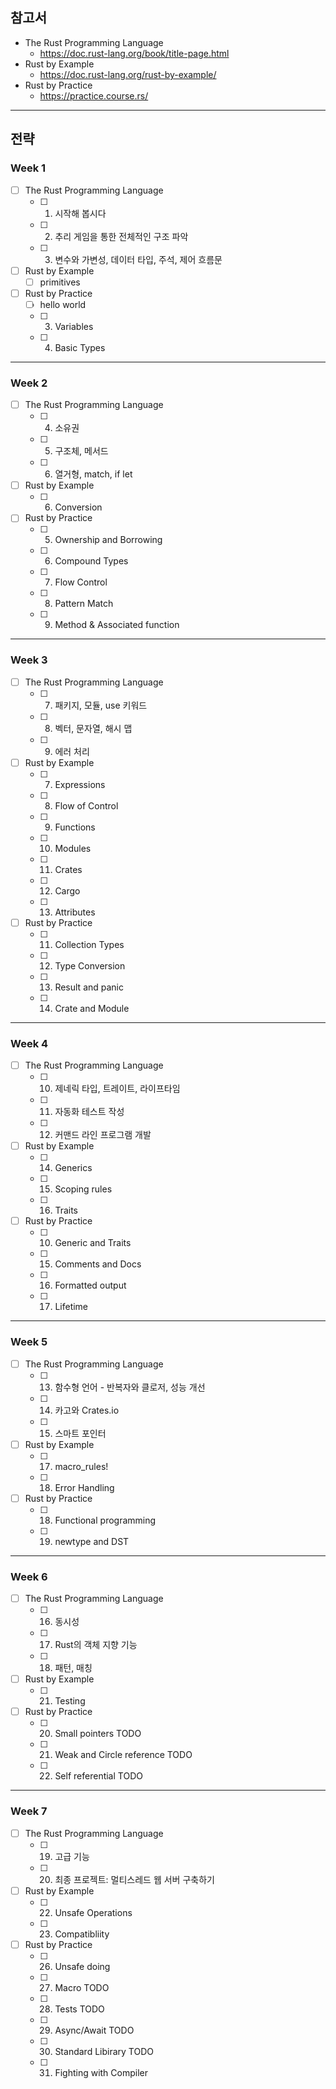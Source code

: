 ## 참고서
- The Rust Programming Language
	- https://doc.rust-lang.org/book/title-page.html
- Rust by Example
	- https://doc.rust-lang.org/rust-by-example/
- Rust by Practice
	- https://practice.course.rs/


---
## 전략
### Week 1
- [ ] The Rust Programming Language
	- [ ] 1. 시작해 봅시다
	- [ ] 2. 추리 게임을 통한 전체적인 구조 파악
	- [ ] 3. 변수와 가변성, 데이터 타입, 주석, 제어 흐름문

- [ ] Rust by Example
	- [ ] primitives

- [ ] Rust by Practice
	- [ ] hello world
	- [ ] 3. Variables
	- [ ] 4. Basic Types

---
### Week 2
- [ ] The Rust Programming Language
	- [ ] 4. 소유권
	- [ ] 5. 구조체, 메서드
	- [ ] 6. 열거형, match, if let

- [ ] Rust by Example
	- [ ] 6. Conversion

- [ ] Rust by Practice
	- [ ] 5. Ownership and Borrowing
	- [ ] 6. Compound Types
	- [ ] 7. Flow Control
	- [ ] 8. Pattern Match
	- [ ] 9. Method & Associated function

---
### Week 3
- [ ] The Rust Programming Language 
	- [ ] 7. 패키지, 모듈, use 키워드
	- [ ] 8. 벡터, 문자열, 해시 맵
	- [ ] 9. 에러 처리

- [ ] Rust by Example
	- [ ] 7. Expressions
	- [ ] 8. Flow of Control
	- [ ] 9. Functions
	- [ ] 10. Modules 
	- [ ] 11. Crates
	- [ ] 12. Cargo
	- [ ] 13. Attributes

- [ ] Rust by Practice
	- [ ] 11. Collection Types
	- [ ] 12. Type Conversion
	- [ ] 13. Result and panic
	- [ ] 14. Crate and Module

---
### Week 4
- [ ] The Rust Programming Language
	- [ ] 10. 제네릭 타입, 트레이트, 라이프타임
	- [ ] 11. 자동화 테스트 작성
	- [ ] 12. 커맨드 라인 프로그램 개발

- [ ] Rust by Example
	- [ ] 14. Generics
	- [ ] 15. Scoping rules
	- [ ] 16. Traits

- [ ] Rust by Practice
	- [ ] 10. Generic and Traits
	- [ ] 15. Comments and Docs
	- [ ] 16. Formatted output
	- [ ] 17. Lifetime

---
### Week 5
- [ ] The Rust Programming Language
	- [ ] 13. 함수형 언어 - 반복자와 클로저, 성능 개선
	- [ ] 14. 카고와 Crates.io
	- [ ] 15. 스마트 포인터

- [ ] Rust by Example
	- [ ] 17. macro_rules!
	- [ ] 18. Error Handling

- [ ] Rust by Practice
	- [ ] 18. Functional programming
	- [ ] 19. newtype and DST

---
### Week 6
- [ ] The Rust Programming Language
	- [ ] 16. 동시성
	- [ ] 17. Rust의 객체 지향 기능
	- [ ] 18. 패턴, 매칭

- [ ] Rust by Example
	- [ ] 21. Testing

- [ ] Rust by Practice
	- [ ] 20. Small pointers TODO
	- [ ] 21. Weak and Circle reference TODO
	- [ ] 22. Self referential TODO

---
### Week 7
- [ ] The Rust Programming Language
	- [ ] 19. 고급 기능
	- [ ] 20. 최종 프로젝트: 멀티스레드 웹 서버 구축하기

- [ ] Rust by Example
	- [ ] 22. Unsafe Operations
	- [ ] 23. Compatibliity

- [ ] Rust by Practice
	- [ ] 26. Unsafe doing
	- [ ] 27. Macro TODO
	- [ ] 28. Tests TODO
	- [ ] 29. Async/Await TODO
	- [ ] 30. Standard Libirary TODO
	- [ ] 31. Fighting with Compiler